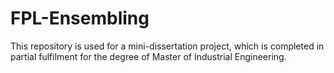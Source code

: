# FPL-Ensembling

This repository is used for a mini-dissertation project, which is completed in partial fulfilment for the degree of Master of Industrial Engineering.
